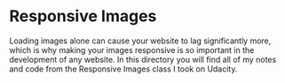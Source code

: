 # Responsive Images
Loading images alone can cause your website to lag significantly more, which is why making your images responsive is so important in the development of any website. In this directory you will find all of my notes and code from the Responsive Images class I took on Udacity.